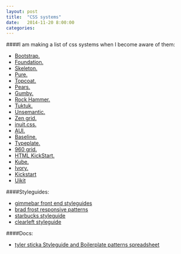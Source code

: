 ```yaml
---
layout: post
title:  "CSS systems"
date:   2014-11-20 8:00:00
categories:
---
```


####I am making a list of css systems when I become aware of them:

 - [Bootstrap.](//twitter.github.com/bootstrap)
 - [Foundation.](//foundation.zurb.com)
 - [Skeleton.](//www.getskeleton.com)
 - [Pure.](//purecss.io)
 - [Topcoat.](//topcoat.io)
 - [Pears.](//pea.rs)
 - [Gumby.](//gumbyframework.com)
 - [Rock Hammer.](//malarkey.github.io/Rock-Hammer)
 - [Tuktuk.](//tuktuk.tapquo.com)
 - [Unsemantic.](//www.unsemantic.com)
 - [Zen grid.](//zengrids.com)
 - [inuit.css.](//inuitcss.com)
 - [AUI.](//docs.atlassian.com/aui/latest)
 - [Baseline.](//baselinecss.com)
 - [Typeplate.](//typeplate.com)
 - [960 grid.](//960.gs)
 - [HTML KickStart.](//www.99lime.com/elements)
 - [Kube.](//imperavi.com/kube/stencils)
 - [Ivory.](//weice.in/ivory)
 - [Kickstart](//getkickstart.com)
 - [Uikit](//getuikit.com)



####Styleguides:
 - [gimmebar front end styleguides](//gimmebar.com/collection/4ecd439c2f0aaad734000022/front-end-styleguides)
 - [brad frost responsive patterns](//bradfrost.github.io/this-is-responsive/patterns.html)
 - [starbucks styleguide](//www.starbucks.com/static/reference/styleguide)
 - [clearleft styleguide](//clearleft.com/styleguide/)

####Docs:
 - [tyler sticka Styleguide and Boilerplate patterns spreadsheet](//docs.google.com/spreadsheet/ccc?key=0AiN0QfBTPpOCdDFjWlM0eU1ra21XanZkekxGbjA2WWc)
